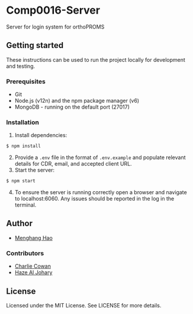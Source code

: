 # Comp0016-Server

Server for login system for orthoPROMS

## Getting started
These instructions can be used to run the project locally for development and testing.

### Prerequisites

- Git
- Node.js (v12n) and the npm package manager (v6)
- MongoDB - running on the default port (27017)

### Installation

1. Install dependencies:
```js
$ npm install
```
2. Provide a `.env` file in the format of `.env.example` and populate relevant details for CDR, email, and accepted client URL.
3. Start the server:
```js
$ npm start
```
4. To ensure the server is running correctly open a browser and navigate to localhost:6060. Any issues should be reported in the log in the terminal.

## Author

- [Menghang Hao](https://github.com/haomenghang)

### Contributors

- [Charlie Cowan](https://github.com/charlie-g-cowan)
- [Haze Al Johary](https://github.com/ihaze111)

## License

Licensed under the MIT License. See LICENSE for more details.
